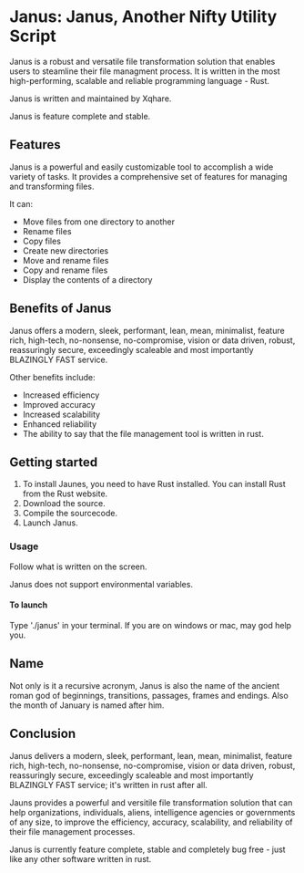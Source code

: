 # Janus: Janus, Another Nifty Utility Script

Janus is a robust and versatile file transformation solution that enables users to steamline their file managment process. It is written in the most high-performing, scalable and reliable programming language - Rust.

Janus is written and maintained by Xqhare.

Janus is feature complete and stable.

## Features

Janus is a powerful and easily customizable tool to accomplish a wide variety of tasks. It provides a comprehensive set of features for managing and transforming files.

It can:
- Move files from one directory to another
- Rename files
- Copy files
- Create new directories
- Move and rename files
- Copy and rename files
- Display the contents of a directory

## Benefits of Janus

Janus offers a modern, sleek, performant, lean, mean, minimalist, feature rich, high-tech, no-nonsense, no-compromise, vision or data driven, robust, reassuringly secure, exceedingly scaleable and most importantly BLAZINGLY FAST service.

Other benefits include:
- Increased efficiency
- Improved accuracy
- Increased scalability
- Enhanced reliability
- The ability to say that the file management tool is written in rust.

## Getting started

1. To install Jaunes, you need to have Rust installed. You can install Rust from the Rust website.
2. Download the source.
3. Compile the sourcecode.
4. Launch Janus.

### Usage

Follow what is written on the screen.

Janus does not support environmental variables.

#### To launch

Type './janus' in your terminal.
If you are on windows or mac, may god help you.

## Name

Not only is it a recursive acronym, Janus is also the name of the ancient roman god of beginnings, transitions, passages, frames and endings. Also the month of January is named after him. 
 
## Conclusion

Janus delivers a modern, sleek, performant, lean, mean, minimalist, feature rich, high-tech, no-nonsense, no-compromise, vision or data driven, robust, reassuringly secure, exceedingly scaleable and most importantly BLAZINGLY FAST service; it's written in rust after all.

Jauns provides a powerful and versitile file transformation solution that can help organizations, individuals, aliens, intelligence agencies or governments of any size, to improve the efficiency, accuracy, scalability, and reliability of their file management processes.

Janus is currently feature complete, stable and completely bug free - just like any other software written in rust.
